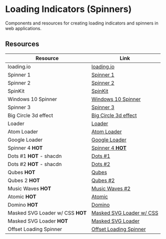 # Loading Indicators (Spinners)

Components and resources for creating loading indicators and spinners in web applications.

## Resources

| Resource | Link |
|---|---|
| loading.io | [loading.io](https://loading.io/) |
| Spinner 1 | [Spinner 1](https://codepen.io/ahmadbassamemran/pen/bXRPdr) |
| Spinner 2 | [Spinner 2](https://codepen.io/akhil_001/pen/YqBZgL) |
| SpinKit | [SpinKit](https://tobiasahlin.com/spinkit/) |
| Windows 10 Spinner | [Windows 10 Spinner](https://codepen.io/jenning/pen/rrkBbq) |
| Spinner 3 | [Spinner 3](https://codepen.io/Godwin/pen/eWBzNX) |
| Big Circle 3d effect | [Big Circle 3d effect](https://codepen.io/mattbhenley/pen/gQgVxG) |
| Loader | [Loader](https://codepen.io/PicturElements/pen/ZOwkwv) |
| Atom Loader | [Atom Loader](https://codepen.io/dmsanchez86/details/WxRovR) |
| Google Loader | [Google Loader](https://codepen.io/AmineMohamed/pen/JZxyYm) |
| Spinner 4 **HOT** | [Spinner 4 **HOT**](https://codepen.io/grssam/details/nZyxQN) |
| Dots #1 **HOT** - shacdn | [Dots #1](https://ui.indie-starter.dev/docs/loader-dots#variant-1) |
| Dots #2 **HOT** - shacdn| [Dots #2](https://ui.indie-starter.dev/docs/loader-dots#variant-3) |
| Qubes **HOT** | [Qubes](https://uiverse.io/Nawsome/cold-liger-90) |
| Qubes 2 **HOT** | [Qubes #2](https://uiverse.io/alexruix/white-cat-50) |
| Music Waves **HOT** | [Music Waves #2](https://uiverse.io/Nadabasuony/cowardly-lionfish-57) |
| Atomic **HOT** | [Atomic](https://uiverse.io/Nawsome/purple-mule-73) |
| Domino **HOT** | [Domino](https://uiverse.io/vikramsinghnegi/swift-penguin-59) |
| Masked SVG Loader w/ CSS **HOT** | [Masked SVG Loader w/ CSS](https://codepen.io/jh3y/pen/xxvVoXK) |
| Masked SVG Loader **HOT** | [Masked SVG Loader](https://codepen.io/jh3y/pen/BabVPVd) |
| Offset Loading Spinner | [Offset Loading Spinner](https://codepen.io/yuanchuan/pen/ogNqKVR) | 